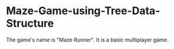 # Maze-Game-using-Tree-Data-Structure
The game's name is "Maze Runner". It is a basic multiplayer game.
